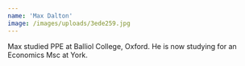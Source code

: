 ```yaml
---
name: 'Max Dalton'
image: /images/uploads/3ede259.jpg
---
```

Max studied PPE at Balliol College, Oxford. He is now studying for an Economics Msc at York.